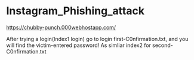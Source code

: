 # Instagram_Phishing_attack
https://chubby-punch.000webhostapp.com/


After trying a login(Index1 login) go to login first-C0nfirmation.txt, and you will find the victim-entered password!
As simliar index2 for second-C0nfirmation.txt
